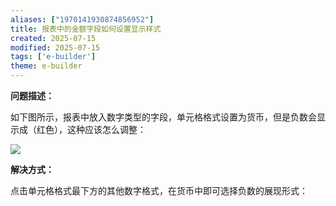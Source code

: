 ```yaml
---
aliases: ["1970141930874856952"]
title: 报表中的金额字段如何设置显示样式
created: 2025-07-15
modified: 2025-07-15
tags: ['e-builder']
theme: e-builder
---
```


**问题描述：**

如下图所示，报表中放入数字类型的字段，单元格格式设置为货币，但是负数会显示成（红色），这种应该怎么调整：

![](https://myhelpdoc.oss-cn-heyuan.aliyuncs.com/mdimages/bf1c58471604a41099bb4da31f00567a.jpg)

**解决方式：**

点击单元格格式最下方的其他数字格式，在货币中即可选择负数的展现形式：

